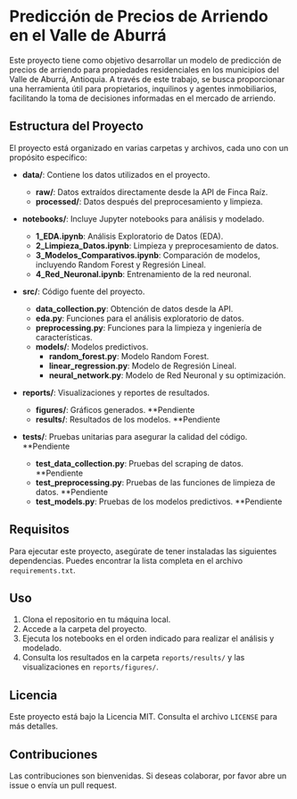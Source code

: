 # Predicción de Precios de Arriendo en el Valle de Aburrá

Este proyecto tiene como objetivo desarrollar un modelo de predicción de precios de arriendo para propiedades residenciales en los municipios del Valle de Aburrá, Antioquia. A través de este trabajo, se busca proporcionar una herramienta útil para propietarios, inquilinos y agentes inmobiliarios, facilitando la toma de decisiones informadas en el mercado de arriendo.

## Estructura del Proyecto

El proyecto está organizado en varias carpetas y archivos, cada uno con un propósito específico:

- **data/**: Contiene los datos utilizados en el proyecto.
  - **raw/**: Datos extraídos directamente desde la API de Finca Raíz.
  - **processed/**: Datos después del preprocesamiento y limpieza.

- **notebooks/**: Incluye Jupyter notebooks para análisis y modelado.
  - **1_EDA.ipynb**: Análisis Exploratorio de Datos (EDA).
  - **2_Limpieza_Datos.ipynb**: Limpieza y preprocesamiento de datos.
  - **3_Modelos_Comparativos.ipynb**: Comparación de modelos, incluyendo Random Forest y Regresión Lineal.
  - **4_Red_Neuronal.ipynb**: Entrenamiento de la red neuronal.

- **src/**: Código fuente del proyecto.
  - **data_collection.py**: Obtención de datos desde la API.
  - **eda.py**: Funciones para el análisis exploratorio de datos.
  - **preprocessing.py**: Funciones para la limpieza y ingeniería de características.
  - **models/**: Modelos predictivos.
    - **random_forest.py**: Modelo Random Forest.
    - **linear_regression.py**: Modelo de Regresión Lineal.
    - **neural_network.py**: Modelo de Red Neuronal y su optimización.

- **reports/**: Visualizaciones y reportes de resultados.
  - **figures/**: Gráficos generados. **Pendiente
  - **results/**: Resultados de los modelos. **Pendiente

- **tests/**: Pruebas unitarias para asegurar la calidad del código. **Pendiente
  - **test_data_collection.py**: Pruebas del scraping de datos. **Pendiente
  - **test_preprocessing.py**: Pruebas de las funciones de limpieza de datos. **Pendiente
  - **test_models.py**: Pruebas de los modelos predictivos. **Pendiente

## Requisitos

Para ejecutar este proyecto, asegúrate de tener instaladas las siguientes dependencias. Puedes encontrar la lista completa en el archivo `requirements.txt`.

## Uso

1. Clona el repositorio en tu máquina local.
2. Accede a la carpeta del proyecto.
3. Ejecuta los notebooks en el orden indicado para realizar el análisis y modelado.
4. Consulta los resultados en la carpeta `reports/results/` y las visualizaciones en `reports/figures/`.

## Licencia

Este proyecto está bajo la Licencia MIT. Consulta el archivo `LICENSE` para más detalles.

## Contribuciones

Las contribuciones son bienvenidas. Si deseas colaborar, por favor abre un issue o envía un pull request.
